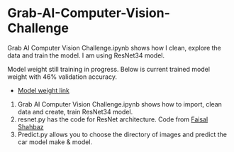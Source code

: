 # Grab-AI-Computer-Vision-Challenge

Grab AI Computer Vision Challenge.ipynb shows how I clean, explore the data and train the model.
I am using ResNet34 model.

Model weight still training in progress. Below is current trained model weight with 46% validation accuracy.
- [Model weight link](https://drive.google.com/open?id=1bAsH38O1aY5oWb_GBKGUtHa4Vztj4Jkt)

1. Grab AI Computer Vision Challenge.ipynb shows how to import, clean data and create, train ResNet34 model.
2. resnet.py has the code for ResNet architecture. Code from [Faisal Shahbaz](https://medium.com/datadriveninvestor/five-powerful-cnn-architectures-b939c9ddd57b)
3. Predict.py allows you to choose the directory of images and predict the car model make & model.
